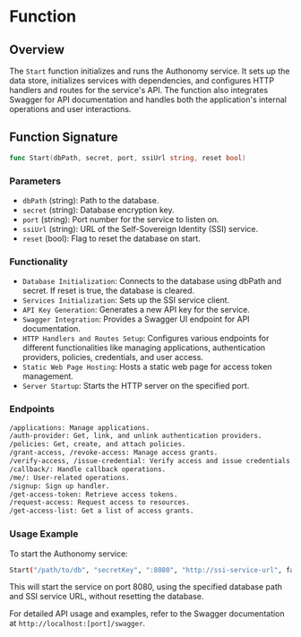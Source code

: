 # Function

## Overview

The `Start` function initializes and runs the Authonomy service. It sets up the data store, initializes services with dependencies, and configures HTTP handlers and routes for the service's API. The function also integrates Swagger for API documentation and handles both the application's internal operations and user interactions.

## Function Signature

```go
func Start(dbPath, secret, port, ssiUrl string, reset bool)
```

### Parameters

- `dbPath` (string): Path to the database.
- `secret` (string): Database encryption key.
- `port` (string): Port number for the service to listen on.
- `ssiUrl` (string): URL of the Self-Sovereign Identity (SSI) service.
- `reset` (bool): Flag to reset the database on start.

### Functionality

- `Database Initialization`: Connects to the database using dbPath and secret. If reset is true, the database is cleared.
- `Services Initialization`: Sets up the SSI service client.
- `API Key Generation`: Generates a new API key for the service.
- `Swagger Integration`: Provides a Swagger UI endpoint for API documentation.
- `HTTP Handlers and Routes Setup`: Configures various endpoints for different functionalities like managing applications, authentication providers, policies, credentials, and user access.
- `Static Web Page Hosting`: Hosts a static web page for access token management.
- `Server Startup`: Starts the HTTP server on the specified port.

### Endpoints

```sh
/applications: Manage applications.
/auth-provider: Get, link, and unlink authentication providers.
/policies: Get, create, and attach policies.
/grant-access, /revoke-access: Manage access grants.
/verify-access, /issue-credential: Verify access and issue credentials.
/callback/: Handle callback operations.
/me/: User-related operations.
/signup: Sign up handler.
/get-access-token: Retrieve access tokens.
/request-access: Request access to resources.
/get-access-list: Get a list of access grants.
```

### Usage Example

To start the Authonomy service:

```sh
Start("/path/to/db", "secretKey", ":8080", "http://ssi-service-url", false)
```

This will start the service on port 8080, using the specified database path and SSI service URL, without resetting the database.

For detailed API usage and examples, refer to the Swagger documentation at `http://localhost:[port]/swagger`.

